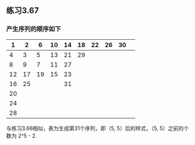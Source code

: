 ## 练习3.67
### 产生序列的顺序如下

|1	|2	|6	|10	|14	|18	|22	|26	|30	|	|
|---|---|---|---|---|---|---|---|---|---|
|4	|3	|5	|13	|21	|29	|	|	|	|	|
|8	|9	|7	|11	|27	|	|	|	|	|	|
|12	|17	|19	|15	|23	|	|	|	|	|	|
|16	|25	|	|	|31	|	|	|	|	|	|
|20	|	|	|	|	|	|	|	|	|	|
|24	|	|	|	|	|	|	|	|	|	|
|28	|	|	|	|	|	|	|	|	|	|

与练习3.66相似，表为生成第31个序列，即（5, 5）后的样式，（5, 5）之前的个数为 2^5 - 2.